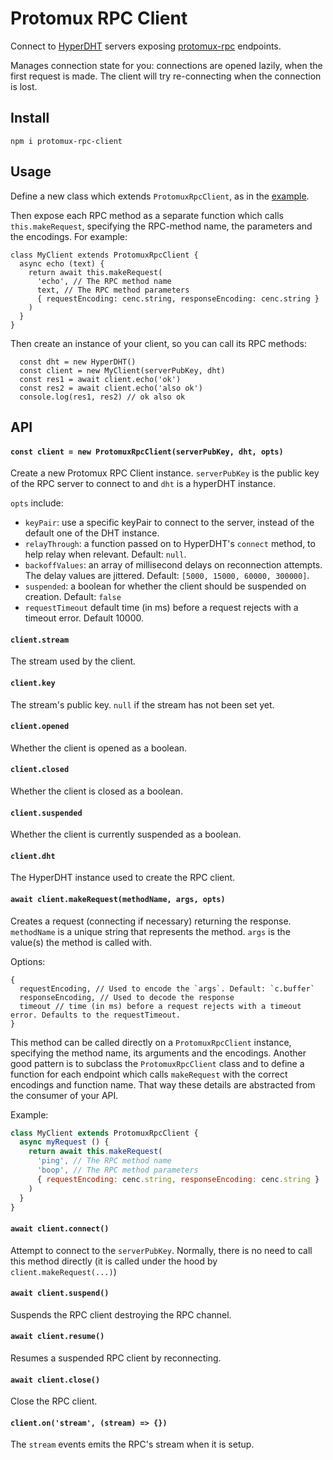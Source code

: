 # Protomux RPC Client

Connect to [HyperDHT](https://github.com/holepunchto/hyperdht) servers exposing [protomux-rpc](https://github.com/holepunchto/protomux-rpc) endpoints.

Manages connection state for you: connections are opened lazily, when the first request is made. The client will try re-connecting when the connection is lost. 

## Install

```
npm i protomux-rpc-client
```

## Usage

Define a new class which extends `ProtomuxRpcClient`, as in the [example](example.js).

Then expose each RPC method as a separate function which calls `this.makeRequest`, specifying the RPC-method name, the parameters and the encodings. For example:

```
class MyClient extends ProtomuxRpcClient {
  async echo (text) {
    return await this.makeRequest(
      'echo', // The RPC method name
      text, // The RPC method parameters
      { requestEncoding: cenc.string, responseEncoding: cenc.string }
    )
  }
}
```

Then create an instance of your client, so you can call its RPC methods:

```
  const dht = new HyperDHT()
  const client = new MyClient(serverPubKey, dht)
  const res1 = await client.echo('ok')
  const res2 = await client.echo('also ok')
  console.log(res1, res2) // ok also ok
```

## API

#### `const client = new ProtomuxRpcClient(serverPubKey, dht, opts)`

Create a new Protomux RPC Client instance. `serverPubKey` is the public key of the RPC server to connect to and `dht` is a hyperDHT instance.

`opts` include:
- `keyPair`: use a specific keyPair to connect to the server, instead of the default one of the DHT instance.
- `relayThrough`: a function passed on to HyperDHT's `connect` method, to help relay when relevant. Default: `null`.
- `backoffValues`: an array of millisecond delays on reconnection attempts. The delay values are jittered. Default: `[5000, 15000, 60000, 300000]`.
- `suspended`: a boolean for whether the client should be suspended on creation. Default: `false`
- `requestTimeout` default time (in ms) before a request rejects with a timeout error. Default 10000.

#### `client.stream`

The stream used by the client.

#### `client.key`

The stream's public key. `null` if the stream has not been set yet.

#### `client.opened`

Whether the client is opened as a boolean.

#### `client.closed`

Whether the client is closed as a boolean.

#### `client.suspended`

Whether the client is currently suspended as a boolean.

#### `client.dht`

The HyperDHT instance used to create the RPC client.

#### `await client.makeRequest(methodName, args, opts)`

Creates a request (connecting if necessary) returning the response. `methodName` is a unique string that represents the method. `args` is the value(s) the method is called with.

Options:

```
{
  requestEncoding, // Used to encode the `args`. Default: `c.buffer`
  responseEncoding, // Used to decode the response
  timeout // time (in ms) before a request rejects with a timeout error. Defaults to the requestTimeout.
}
```

This method can be called directly on a `ProtomuxRpcClient` instance, specifying the method name, its arguments and the encodings. Another good pattern is to subclass the `ProtomuxRpcClient` class and to define a function for each endpoint which calls `makeRequest` with the correct encodings and function name. That way these details are abstracted from the consumer of your API.


Example:

```js
class MyClient extends ProtomuxRpcClient {
  async myRequest () {
    return await this.makeRequest(
      'ping', // The RPC method name
      'boop', // The RPC method parameters
      { requestEncoding: cenc.string, responseEncoding: cenc.string }
    )
  }
}
```

#### `await client.connect()`

Attempt to connect to the `serverPubKey`. Normally, there is no need to call this method directly (it is called under the hood by `client.makeRequest(...)`)

#### `await client.suspend()`

Suspends the RPC client destroying the RPC channel.

#### `await client.resume()`

Resumes a suspended RPC client by reconnecting.

#### `await client.close()`

Close the RPC client.

#### `client.on('stream', (stream) => {})`

The `stream` events emits the RPC's stream when it is setup.
